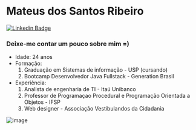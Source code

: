# Mateus dos Santos Ribeiro

[![Linkedin Badge](https://img.shields.io/badge/linkedin-%230077B5.svg?&style=for-the-badge&logo=linkedin&logoColor=white&link=https://www.linkedin.com/in/mateus-ribeiro-b104a9120/)](https://www.linkedin.com/in/mateus-ribeiro-b104a9120/)



### Deixe-me contar um pouco sobre mim =)
* Idade: 24 anos
* Formação: 
    1. Graduação em Sistemas de informação - USP (cursando)
    2. Bootcamp Desenvolvedor Java Fullstack - Generation Brasil
* Experiência: 
    1. Analista de engenharia de TI - Itaú Unibanco
    2. Professor de Programaçao Procedural e Programação Orientada a Objetos - IFSP
    3. Web designer - Associação Vestibulandos da Cidadania

![image](https://github-readme-stats.vercel.app/api/top-langs/?username=MateusDebut&layout=compact&langs_count=8&hide_border=true&title_color=000000&icon_color=000000&text_color=000000&bg_color=ffffff)

